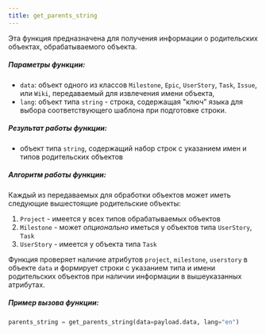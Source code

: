 ```yaml
---
title: get_parents_string
---
```


Эта функция предназначена для получения информации о родительских объектах, обрабатываемого объекта.
##### Параметры функции:

- `data`: объект одного из классов `Milestone`, `Epic`, `UserStory`, `Task`, `Issue`, или `Wiki`, передаваемый для извлечения имени объекта,
- `lang`: объект типа `string` - строка, содержащая "ключ" языка для выбора соответствующего шаблона при подготовке строки.
##### Результат работы функции:

- объект типа `string`, содержащий набор строк с указанием имен и типов родительских объектов
##### Алгоритм работы функции:

Каждый из передаваемых для обработки объектов может иметь следующие вышестоящие родительские объекты:
1. `Project` - имеется у всех типов обрабатываемых объектов
2. `Milestone` - может *опционально* иметься у объектов типа `UserStory`, `Task`
3. `UserStory` - имеется у объекта типа `Task`

Функция проверяет наличие атрибутов `project`, `milestone`, `userstory` в объекте `data` и формирует строки с указанием типа и имени родительских объектов при наличии информации в вышеуказанных атрибутах.

##### Пример вызова функции:

```python
parents_string = get_parents_string(data=payload.data, lang="en")
```
